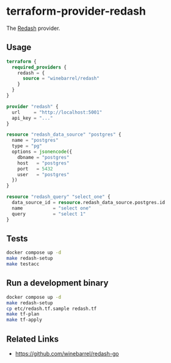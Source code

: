 # terraform-provider-redash

The [Redash](https://redash.io/) provider.

## Usage

```tf
terraform {
  required_providers {
    redash = {
      source = "winebarrel/redash"
    }
  }
}

provider "redash" {
  url     = "http://localhost:5001"
  api_key = "..."
}

resource "redash_data_source" "postgres" {
  name = "postgres"
  type = "pg"
  options = jsonencode({
    dbname = "postgres"
    host   = "postgres"
    port   = 5432
    user   = "postgres"
  })
}

resource "redash_query" "select_one" {
  data_source_id = resource.redash_data_source.postgres.id
  name           = "select one"
  query          = "select 1"
}
```

## Tests

```sh
docker compose up -d
make redash-setup
make testacc
```

## Run a development binary

```sh
docker compose up -d
make redash-setup
cp etc/redash.tf.sample redash.tf
make tf-plan
make tf-apply
```

## Related Links

* https://github.com/winebarrel/redash-go
